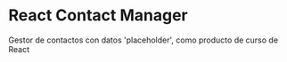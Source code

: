 # React Contact Manager

Gestor de contactos con datos 'placeholder', como producto de curso de React
